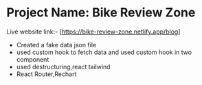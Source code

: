 # Project Name: Bike Review Zone 
Live website link:- [https://bike-review-zone.netlify.app/blog]

- Created a fake data json file
- used custom hook to fetch data and used custom hook in two component
- used destructuring,react tailwind
- React Router,Rechart
